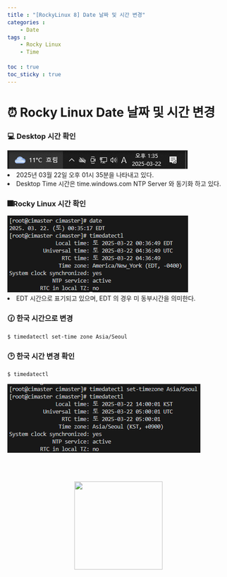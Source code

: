 ```yaml
---
title : "[RockyLinux 8] Date 날짜 및 시간 변경"
categories :
    - Date
tags :
    - Rocky Linux
    - Time

toc : true
toc_sticky : true
---
```


# ⏰ Rocky Linux Date 날짜 및 시간 변경

### :computer: Desktop 시간 확인
<img src="https://github.com/hyundo0630/hyundo0630.github.io/blob/main/images/Rocky%20Linux%20%EA%B4%80%EB%A0%A8/Date%20%EB%B3%80%EA%B2%BD/Windows%20%EC%8B%9C%EA%B0%84.png?raw=true">
<li>2025년 03월 22일 오후 01시 35분을 나타내고 있다.</li>
<li>Desktop Time 시간은 time.windows.com NTP Server 와 동기화 하고 있다.</li>

### 🎆Rocky Linux 시간 확인
<img src="https://github.com/hyundo0630/hyundo0630.github.io/blob/main/images/Rocky%20Linux%20%EA%B4%80%EB%A0%A8/Date%20%EB%B3%80%EA%B2%BD/Rocky%20Linux%20%EC%8B%9C%EA%B0%84.png?raw=true">
<li>EDT 시간으로 표기되고 있으며, EDT 의 경우 미 동부시간을 의미한다.</li>

### 🕜 한국 시간으로 변경

```bash
$ timedatectl set-time zone Asia/Seoul
```

### 🕑 한국 시간 변경 확인

```bash
$ timedatectl
```

<img src="https://github.com/hyundo0630/hyundo0630.github.io/blob/main/images/Rocky%20Linux%20%EA%B4%80%EB%A0%A8/Date%20%EB%B3%80%EA%B2%BD/Rocky%20Linux%20%ED%95%9C%EA%B5%AD%20%EC%8B%9C%EA%B0%84%20%EB%B3%80%EA%B2%BD.png?raw=true">


<br><br>
<div style="text-align:center;">
<img src="https://github.com/hyundo0630/hyundo0630.github.io/blob/main/images/%EA%B0%90%EC%82%AC%ED%95%A9%EB%8B%88%EB%8B%A4.gif?raw=true" width="200" height="200">
</div>